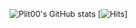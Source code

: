 
<!--
![header](https://capsule-render.vercel.app/api?type=wave&color=auto&height=300&section=header&text=Welcome%20&fontSize=90) -->
![Plit00's GitHub stats](https://github-readme-stats.vercel.app/api?username=Plit00&show_icons=true&theme=cobalt)
[![Hits](https://hits.seeyoufarm.com/api/count/incr/badge.svg?url=https%3A%2F%2Fgithub.com%2FPlit00&count_bg=%2379C83D&title_bg=%23555555&icon=&icon_color=%23E7E7E7&title=hits&edge_flat=false)]
<!--
**Plit00/Plit00** is a ✨ _special_ ✨ repository because its `README.md` (this file) appears on your GitHub profile.

Here are some ideas to get you started:

- 🔭 I’m currently working on ...
- 🌱 I’m currently learning ...
- 👯 I’m looking to collaborate on ...
- 🤔 I’m looking for help with ...
- 💬 Ask me about ...
- 📫 How to reach me: ...
- 😄 Pronouns: ...
- ⚡ Fun fact: ...
-->
